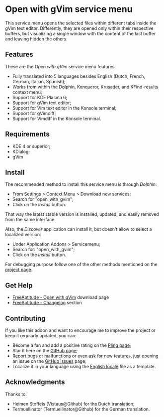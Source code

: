 # Open with gVim service menu

This service menu opens the selected files within different tabs inside the gVim
text editor. Differently, they are opened only within their respective buffers, but
visualizing a single window with the content of the last buffer and leaving hidden
the others.

## Features

These are the *Open with gVim* service menu features:
- Fully translated into 5 languages besides English
  (Dutch, French, German, Italian, Spanish);
- Works from within the Dolphin, Konqueror, Krusader, and KFind-results context menu;
- Support for KDE Plasma 6;
- Support for gVim text editor;
- Support for Vim text editor in the Konsole terminal;
- Support for gVimdiff;
- Support for Vimdiff in the Konsole terminal.

## Requirements

- KDE 4 or superior;
- KDialog;
- gVim

## Install

The recommended method to install this service menu is through *Dolphin*:
- From Settings > Context Menu > Download new services;
- Search for "open_with_gvim";
- Click on the *Install* button.

That way the latest stable version is installed, updated, and easily removed from the same interface.

Also, the *Discover* application can install it, but doesn't allow to select a localized version:
- Under Application Addons > Servicemenu;
- Search for: "open_with_gvim";
- Click on the *Install* button.

For debugging purpose follow one of the other methods mentioned on the [project page][installation].

## Get Help

- [FreeAptitude - Open with gVim][download] download page
- [FreeAptitude - Changelog][changelog] section

## Contributing

If you like this addon and want to encourage me to improve the project or keep it
regularly updated, you can:
- Become a fan and add a positive rating on the [Pling page][pling];
- Star it here on the [GitHub page][github];
- Report bugs or malfunctions or even ask for new features, just opening an issue
  on the [GitHub issues][issues] page;
- Localize it in your language using the [English locale][locale] file as a template.

## Acknowledgments

Thanks to:
- Heimen Stoffels (Vistaus@Github) for the Dutch translation;
- Termuellinator (Termuellinator@Github) for the German translation.

[download]: https://freeaptitude.altervista.org/downloads/open-with-gvim.html "Open with gVim download page on FreeAptitude"
[changelog]: https://freeaptitude.altervista.org/downloads/open-with-gvim.html#changelog "Open with gVim changelog on FreeAptitude"
[installation]: https://freeaptitude.altervista.org/downloads/open-with-gvim.html#installation "Open with gVim installation on FreeAptitude"
[pling]: https://pling.com/p/1405458/ "Open with gVim page on Pling"
[github]: https://github.com/fabiomux/kde-servicemenus "KDE ServiceMenus page on GitHub"
[issues]: https://github.com/fabiomux/kde-servicemenus/issues "KDE ServiceMenus issues page on GitHub"
[locale]: https://github.com/fabiomux/kde-servicemenus/blob/main/open_with_gvim/locale/en.yaml "English localization file to use as template"
[contributing]: https://github.com/fabiomux/kde-servicemenus#contributing "How to contribute to the Open with gVim project"
[§]: # "Generated by servicemenu_generator"
